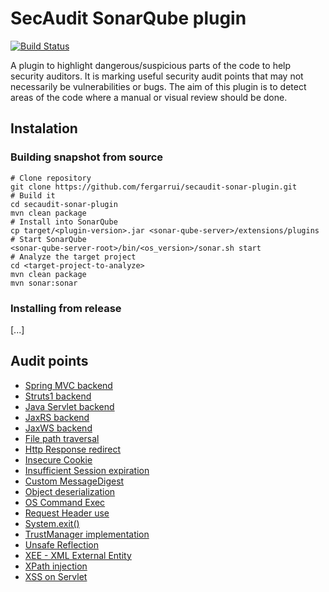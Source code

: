 # SecAudit SonarQube plugin

[![Build Status](https://travis-ci.org/fergarrui/secaudit-sonar-plugin.svg?branch=master)](https://travis-ci.org/fergarrui/secaudit-sonar-plugin)


A plugin to highlight dangerous/suspicious parts of the code to help security auditors. It is marking useful security audit points that may not necessarily be vulnerabilities or bugs. The aim of this plugin is to detect areas of the code where a manual or visual review should be done.

## Instalation
### Building snapshot from source
```
# Clone repository
git clone https://github.com/fergarrui/secaudit-sonar-plugin.git
# Build it
cd secaudit-sonar-plugin
mvn clean package
# Install into SonarQube
cp target/<plugin-version>.jar <sonar-qube-server>/extensions/plugins
# Start SonarQube
<sonar-qube-server-root>/bin/<os_version>/sonar.sh start
# Analyze the target project
cd <target-project-to-analyze>
mvn clean package
mvn sonar:sonar
```

### Installing from release
[...]


## Audit points
* [Spring MVC backend](https://cdn.rawgit.com/fergarrui/secaudit-sonar-plugin/master/src/main/resources/fg.sonar.plugins.secaudit.rules.description/SpringControllerCheck_desc.html)
* [Struts1 backend](https://cdn.rawgit.com/fergarrui/secaudit-sonar-plugin/master/src/main/resources/fg.sonar.plugins.secaudit.rules.description/RequestReceivedStrutsCheck_desc.html)
* [Java Servlet backend](https://cdn.rawgit.com/fergarrui/secaudit-sonar-plugin/master/src/main/resources/fg.sonar.plugins.secaudit.rules.description/HttpServletRequestCheck_desc.html)
* [JaxRS backend](https://cdn.rawgit.com/fergarrui/secaudit-sonar-plugin/master/src/main/resources/fg.sonar.plugins.secaudit.rules.description/JaxRSRequestCheck_desc.html)
* [JaxWS backend](https://cdn.rawgit.com/fergarrui/secaudit-sonar-plugin/master/src/main/resources/fg.sonar.plugins.secaudit.rules.description/JaxWSRequestCheck_desc.html)
* [File path traversal](https://cdn.rawgit.com/fergarrui/secaudit-sonar-plugin/master/src/main/resources/fg.sonar.plugins.secaudit.rules.description/FilePathTraversalCheck_desc.html)
* [Http Response redirect](https://cdn.rawgit.com/fergarrui/secaudit-sonar-plugin/master/src/main/resources/fg.sonar.plugins.secaudit.rules.description/HttpResponseRedirectCheck_desc.html)
* [Insecure Cookie](https://cdn.rawgit.com/fergarrui/secaudit-sonar-plugin/master/src/main/resources/fg.sonar.plugins.secaudit.rules.description/InsecureCookieCheck_desc.html)
* [Insufficient Session expiration](https://cdn.rawgit.com/fergarrui/secaudit-sonar-plugin/master/src/main/resources/fg.sonar.plugins.secaudit.rules.description/InsufficientSessionExpirationCheck_desc.html)
* [Custom MessageDigest](https://cdn.rawgit.com/fergarrui/secaudit-sonar-plugin/master/src/main/resources/fg.sonar.plugins.secaudit.rules.description/MessageDigestCustomCheck_desc.html)
* [Object deserialization](https://cdn.rawgit.com/fergarrui/secaudit-sonar-plugin/master/src/main/resources/fg.sonar.plugins.secaudit.rules.description/DeserializationCheck_desc.html)
* [OS Command Exec](https://cdn.rawgit.com/fergarrui/secaudit-sonar-plugin/master/src/main/resources/fg.sonar.plugins.secaudit.rules.description/OSCommandCheck_desc.html)
* [Request Header use](https://cdn.rawgit.com/fergarrui/secaudit-sonar-plugin/master/src/main/resources/fg.sonar.plugins.secaudit.rules.description/RequestHeaderCheck_desc.html)
* [System.exit()](https://cdn.rawgit.com/fergarrui/secaudit-sonar-plugin/master/src/main/resources/fg.sonar.plugins.secaudit.rules.description/SystemExitCheck_desc.html)
* [TrustManager implementation](https://cdn.rawgit.com/fergarrui/secaudit-sonar-plugin/master/src/main/resources/fg.sonar.plugins.secaudit.rules.description/TrustManagerImplementationCheck_desc.html)
* [Unsafe Reflection](https://cdn.rawgit.com/fergarrui/secaudit-sonar-plugin/master/src/main/resources/fg.sonar.plugins.secaudit.rules.description/UnsafeReflectionCheck_desc.html)
* [XEE - XML External Entity](https://cdn.rawgit.com/fergarrui/secaudit-sonar-plugin/master/src/main/resources/fg.sonar.plugins.secaudit.rules.description/XEECheck_desc.html)
* [XPath injection](https://cdn.rawgit.com/fergarrui/secaudit-sonar-plugin/master/src/main/resources/fg.sonar.plugins.secaudit.rules.description/XPathInjectionCheck_desc.html)
* [XSS on Servlet](https://cdn.rawgit.com/fergarrui/secaudit-sonar-plugin/master/src/main/resources/fg.sonar.plugins.secaudit.rules.description/XSSCheck_desc.html)


